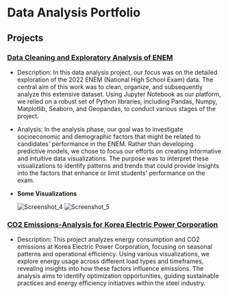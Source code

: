 # Data Analysis Portfolio


## Projects
### [Data Cleaning and Exploratory Analysis of ENEM](https://github.com/lureba/ENEM-EDA-EN-US)
- Description: In this data analysis project, our focus was on the detailed exploration of the 2022 ENEM (National High School Exam) data. The central aim of this work was to clean, organize, and subsequently analyze this extensive dataset. Using Jupyter Notebook as our platform, we relied on a robust set of Python libraries, including Pandas, Numpy, Matplotlib, Seaborn, and Geopandas, to conduct various stages of the project.

- Analysis: In the analysis phase, our goal was to investigate socioeconomic and demographic factors that might be related to candidates' performance in the ENEM. Rather than developing predictive models, we chose to focus our efforts on creating informative and intuitive data visualizations. The purpose was to interpret these visualizations to identify patterns and trends that could provide insights into the factors that enhance or limit students' performance on the exam.
- **Some Visualizations**


    ![Screenshot_4](https://github.com/user-attachments/assets/cebfe15e-ec10-4dbc-9d58-a461a8aba80b)
    ![Screenshot_5](https://github.com/user-attachments/assets/cbb01771-8d2f-4966-b540-d3824895dad4)

### [CO2 Emissions-Analysis for Korea Electric Power Corporation](CO2-Emissions-Analysis-for-Korea-Electric-Power-Corporation)
- Description: This project analyzes energy consumption and CO2 emissions at Korea Electric Power Corporation, focusing on seasonal patterns and operational efficiency. Using various visualizations, we explore energy usage across different load types and timeframes, revealing insights into how these factors influence emissions. The analysis aims to identify optimization opportunities, guiding sustainable practices and energy efficiency initiatives within the steel industry.

















